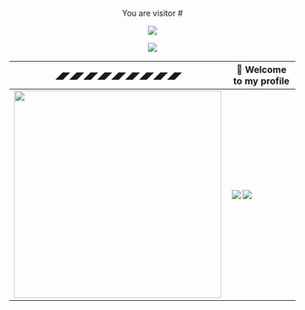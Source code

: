 <p align="center">
  You are visitor #
</p>
<p align="center">
  <img src="https://profile-counter.glitch.me/joinemm/count.svg">
</p>
<p align="center">
  <a href="https://github.com/DenverCoder1/github-readme-streak-stats">
   <img src="https://streak-stats.demolab.com/?user=joinemm&theme=elegant&hide_border=true&date_format=M%20j%5B%2C%20Y%5D&background=0D1117ff">
  </a>
</p>

|◢◤◢◤◢◤◢◤◢◤◢◤◢◤◢◤◢◤| 👋 Welcome to my profile |
|-|-|
| <img align="left" width="365" src="https://github-readme-stats.vercel.app/api/top-langs/?username=joinemm&theme=radical&langs_count=7&bg_color=0D1117ff&exclude_repo=cube-boi,dwm,dwmblocks"> | <img align="left" src="https://github-readme-stats.vercel.app/api?username=joinemm&show_icons=true&theme=radical&bg_color=0D1117ff&custom_title=Github%20Stats&card_width=495"><img align="left" src="https://github-readme-stats.vercel.app/api/wakatime?username=joinemm&theme=radical&custom_title=Wakatime%20Weekly%20Stats&bg_color=0D1117ff&layout=compact&langs_count=6&range=last_7_days"> |
